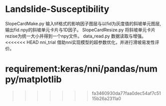 # Landslide-Susceptibility


SlopeCardMake.py 输入tif格式的影响因子图层与以fid为灰度值的斜坡单元图层,输出fid.npy的斜坡单元卡片与1D因子。
SlopeCardResize.py 将斜坡单元卡片rezise为统一大小并得到一个npy文件。
data_read.py 数据读取与增强。
<<<<<<< HEAD
nni_trial 借助nni实现模型的超参数优化，并进行滑坡易发性评价。


requirement:keras/nni/pandas/numpy/matplotlib
=======
>>>>>>> fa3460930da77faa0dec54af7c5115b26a2311a0

